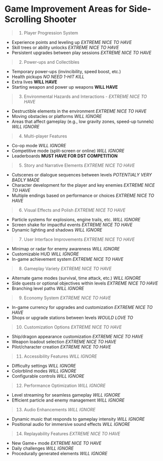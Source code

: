 # Game Improvement Areas for Side-Scrolling Shooter

> 1. Player Progression System                       
   - Experience points and leveling up           *EXTREME NICE TO HAVE*
   - Skill trees or ability unlocks              *EXTREME NICE TO HAVE*
   - Persistent upgrades between play sessions   *EXTREME NICE TO HAVE*

> 2. Power-ups and Collectibles
   - Temporary power-ups (invincibility, speed boost, etc.)
   - Health pickups                             *NO NEED 1-HIT KILL*
   - Extra lives                                __WILL HAVE__
   - Starting weapon and power up weapons       __WILL HAVE__

> 3. Environmental Hazards and Interactions -                               *EXTREME NICE TO HAVE*
   - Destructible elements in the environment                               *EXTREME NICE TO HAVE*
   - Moving obstacles or platforms                                          *WILL IGNORE*        
   - Areas that affect gameplay (e.g., low gravity zones, speed-up tunnels) *WILL IGNORE*

> 4. Multi-player Features 
   - Co-op mode                                 *WILL IGNORE*
   - Competitive mode (split-screen or online)  *WILL IGNORE*
   - Leaderboards                               __MUST HAVE FOR DST COMPETITION__

> 5. Story and Narrative Elements                           *EXTREME NICE TO HAVE*
   - Cutscenes or dialogue sequences between levels         *POTENTIALY VERY BADLY MADE*
   - Character development for the player and key enemies   *EXTREME NICE TO HAVE*
   - Multiple endings based on performance or choices       *EXTREME NICE TO HAVE*

> 6. Visual Effects and Polish                              *EXTREME NICE TO HAVE*
   - Particle systems for explosions, engine trails, etc.   *WILL IGNORE*
   - Screen shake for impactful events                      *EXTREME NICE TO HAVE*
   - Dynamic lighting and shadows                           *WILL IGNORE*

> 7. User Interface Improvements                            *EXTREME NICE TO HAVE*
   - Minimap or radar for enemy awareness                   *WILL IGNORE*
   - Customizable HUD                                       *WILL IGNORE*
   - In-game achievement system                             *EXTREME NICE TO HAVE*

> 8. Gameplay Variety                                       *EXTREME NICE TO HAVE*
   - Alternate game modes (survival, time attack, etc.)     *WILL IGNORE*
   - Side quests or optional objectives within levels       *EXTREME NICE TO HAVE*
   - Branching level paths                                  *WILL IGNORE*

> 9. Economy System                                         *EXTREME NICE TO HAVE*
   - In-game currency for upgrades and customization        *EXTREME NICE TO HAVE*
   - Shops or upgrade stations between levels               *WOULD LOVE TO*

> 10. Customization Options                                *EXTREME NICE TO HAVE*
   - Ship/dragon appearance customization                  *EXTREME NICE TO HAVE*
   - Weapon loadout selection                              *EXTREME NICE TO HAVE*
   - Pilot/character creation                              *EXTREME NICE TO HAVE*

> 11. Accessibility Features                               *WILL IGNORE*
   - Difficulty settings                                   *WILL IGNORE*
   - Colorblind modes                                      *WILL IGNORE*
   - Configurable controls                                 *WILL IGNORE*

> 12. Performance Optimization                             *WILL IGNORE*
   - Level streaming for seamless gameplay                 *WILL IGNORE*
   - Efficient particle and enemy management               *WILL IGNORE*

> 13. Audio Enhancements                                   *WILL IGNORE*
   - Dynamic music that responds to gameplay intensity     *WILL IGNORE*
   - Positional audio for immersive sound effects          *WILL IGNORE*

> 14. Replayability Features                               *EXTREME NICE TO HAVE*
   - New Game+ mode                                        *EXTREME NICE TO HAVE*
   - Daily challenges                                      *WILL IGNORE*
   - Procedurally generated elements                       *WILL IGNORE*